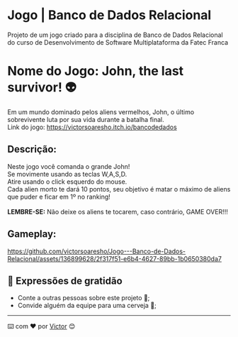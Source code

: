 # Jogo | Banco de Dados Relacional
 Projeto de um jogo criado para a disciplina de Banco de Dados Relacional do curso de Desenvolvimento de Software Multiplataforma da Fatec Franca

 # Nome do Jogo: John, the last survivor! 👽
 Em um mundo dominado pelos aliens vermelhos, John, o último sobrevivente luta por sua vida durante a batalha final. <BR>
 Link do jogo: <a href="https://victorsoaresho.itch.io/bancodedados" target="_blank">https://victorsoaresho.itch.io/bancodedados<a>

 ## Descrição: 
 Neste jogo você comanda o grande John! <BR>
 Se movimente usando as teclas W,A,S,D. <BR>
 Atire usando o click esquerdo do mouse. <BR>
 Cada alien morto te dará 10 pontos, seu objetivo é matar o máximo de aliens que puder e ficar em 1º no ranking!
 <BR>
 <BR>
 <b>LEMBRE-SE:</b> Não deixe os aliens te tocarem, caso contrário, GAME OVER!!!

 ## Gameplay:
 
https://github.com/victorsoaresho/Jogo---Banco-de-Dados-Relacional/assets/136899628/2f317f51-e6b4-4627-89bb-1b0650380da7

## 🎁 Expressões de gratidão

* Conte a outras pessoas sobre este projeto 📢;
* Convide alguém da equipe para uma cerveja 🍺;


---
⌨️ com ❤️ por [Victor](https://github.com/victorsoaresho) 😊


 
